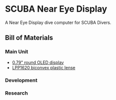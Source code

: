 # SCUBA Near Eye Display

A Near Eye Display dive computer for SCUBA Divers.

## Bill of Materials

### Main Unit
- [0.79" round OLED display](http://www.lummax-ele.com/products/oled-display/round_0.75_inch_128x128_white_oled_display.html)
- [LPP1620 biconvex plastic lense](http://www.knightoptical.com/stock/optical-components/uvvisnir-optics/lenses/plastic-lenses/plastic-lenses-singlets/plastic-lens-1600mm-dia-2000mm-fl-biconvex/)

### Development
### Research

